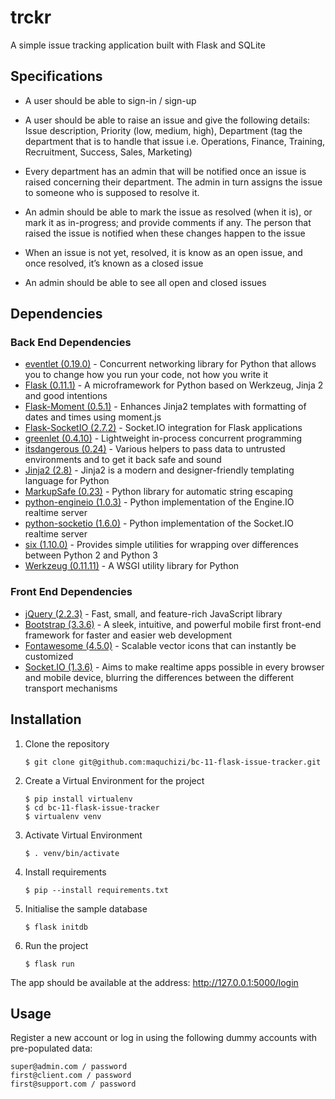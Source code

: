 # trckr

A simple issue tracking application built with Flask and SQLite

## Specifications

- A user should be able to sign-in / sign-up

- A user should be able to raise an issue and give the following details: Issue description, Priority (low, medium, high), Department (tag the department that is to handle that issue i.e. Operations, Finance, Training, Recruitment, Success, Sales, Marketing)

- Every department has an admin that will be notified once an issue is raised concerning their department. The admin in turn assigns the issue to someone who is supposed to resolve it.

- An admin should be able to mark the issue as resolved (when it is), or mark it as in-progress; and provide comments if any. The person that raised the issue is notified when these changes happen to the issue

- When an issue is not yet, resolved, it is know as an open issue, and once resolved, it’s known as a closed issue

- An admin should be able to see all open and closed issues

## Dependencies

### Back End Dependencies

- [eventlet (0.19.0)](http://eventlet.net/) - Concurrent networking library for Python that allows you to change how you run your code, not how you write it
- [Flask (0.11.1)](http://flask.pocoo.org/) - A microframework for Python based on Werkzeug, Jinja 2 and good intentions
- [Flask-Moment (0.5.1)](https://github.com/miguelgrinberg/Flask-Moment) - Enhances Jinja2 templates with formatting of dates and times using moment.js
- [Flask-SocketIO (2.7.2)](https://github.com/miguelgrinberg/Flask-SocketIO) - Socket.IO integration for Flask applications
- [greenlet (0.4.10)](https://pypi.python.org/pypi/greenlet/0.4.10) - Lightweight in-process concurrent programming
- [itsdangerous (0.24)](https://github.com/pallets/itsdangerous) - Various helpers to pass data to untrusted environments and to get it back safe and sound
- [Jinja2 (2.8)](http://jinja.pocoo.org/) - Jinja2 is a modern and designer-friendly templating language for Python
- [MarkupSafe (0.23)](http://www.pocoo.org/projects/markupsafe/) - Python library for automatic string escaping
- [python-engineio (1.0.3)](https://github.com/miguelgrinberg/python-engineio) - Python implementation of the Engine.IO realtime server
- [python-socketio (1.6.0)](https://github.com/miguelgrinberg/python-socketio) - Python implementation of the Socket.IO realtime server
- [six (1.10.0)](https://pythonhosted.org/six/) - Provides simple utilities for wrapping over differences between Python 2 and Python 3
- [Werkzeug (0.11.11)](http://werkzeug.pocoo.org/) - A WSGI utility library for Python

### Front End Dependencies

- [jQuery (2.2.3)](https://jquery.com/) - Fast, small, and feature-rich JavaScript library
- [Bootstrap (3.3.6)](http://getbootstrap.com/) - A sleek, intuitive, and powerful mobile first front-end framework for faster and easier web development
- [Fontawesome (4.5.0)](http://fontawesome.io/) - Scalable vector icons that can instantly be customized
- [Socket.IO (1.3.6)](http://socket.io/) - Aims to make realtime apps possible in every browser and mobile device, blurring the differences between the different transport mechanisms

## Installation

1. Clone the repository
    ```
    $ git clone git@github.com:maquchizi/bc-11-flask-issue-tracker.git
    ```

2. Create a Virtual Environment for the project
    ```
    $ pip install virtualenv
    $ cd bc-11-flask-issue-tracker
    $ virtualenv venv
    ```

3. Activate Virtual Environment
    ```
    $ . venv/bin/activate
    ```

4. Install requirements
    ```
    $ pip --install requirements.txt
    ```

5. Initialise the sample database
    ```
    $ flask initdb
    ```

6. Run the project
    ```
    $ flask run
    ```
The app should be available at the address: http://127.0.0.1:5000/login

## Usage

Register a new account or log in using the following dummy accounts with pre-populated data:

    super@admin.com / password
    first@client.com / password
    first@support.com / password
